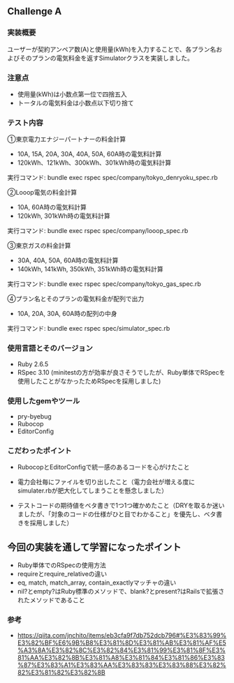 ## Challenge A
### 実装概要
ユーザーが契約アンペア数(A)と使用量(kWh)を入力することで、各プラン名およびそのプランの電気料金を返すSimulatorクラスを実装しました。

### 注意点
- 使用量(kWh)は小数点第一位で四捨五入
- トータルの電気料金は小数点以下切り捨て

### テスト内容
①東京電力エナジーパートナーの料金計算
- 10A, 15A, 20A, 30A, 40A, 50A, 60A時の電気料計算
- 120kWh、121kWh、300kWh、301kWh時の電気料計算

実行コマンド: bundle exec rspec spec/company/tokyo_denryoku_spec.rb

②Looop電気の料金計算

- 10A, 60A時の電気料計算
- 120kWh, 301kWh時の電気料計算

実行コマンド: bundle exec rspec spec/company/looop_spec.rb

③東京ガスの料金計算
- 30A, 40A, 50A, 60A時の電気料計算
- 140kWh, 141kWh, 350kWh, 351kWh時の電気料計算

実行コマンド: bundle exec rspec spec/company/tokyo_gas_spec.rb

④プラン名とそのプランの電気料金が配列で出力
- 10A, 20A, 30A, 60A時の配列の中身

実行コマンド: bundle exec rspec spec/simulator_spec.rb

### 使用言語とそのバージョン
- Ruby 2.6.5
- RSpec 3.10
(minitestの方が効率が良さそうでしたが、Ruby単体でRSpecを使用したことがなかったためRSpecを採用しました)

### 使用したgemやツール
- pry-byebug
- Rubocop
- EditorConfig

### こだわったポイント
- RubocopとEditorConfigで統一感のあるコードを心がけたこと

- 電力会社毎にファイルを切り出したこと（電力会社が増える度にsimulater.rbが肥大化してしまうことを懸念しました）

- テストコードの期待値をベタ書きで1つ1つ確かめたこと（DRYを取るか迷いましたが、「対象のコードの仕様がひと目でわかること」を優先し、ベタ書きを採用しました）

## 今回の実装を通して学習になったポイント
- Ruby単体でのRSpecの使用方法
- requireとrequire_relativeの違い
- eq, match, match_array, contain_exactlyマッチャの違い
- nil?とempty?はRuby標準のメソッドで、blank?とpresent?はRailsで拡張されたメソッドであること

### 参考
- https://qiita.com/jnchito/items/eb3cfa9f7db752dcb796#%E3%83%99%E3%82%BF%E6%9B%B8%E3%81%8D%E3%81%AB%E3%81%AF%E5%A3%8A%E3%82%8C%E3%82%84%E3%81%99%E3%81%8F%E3%81%AA%E3%82%8B%E3%81%A8%E3%81%84%E3%81%86%E3%83%87%E3%83%A1%E3%83%AA%E3%83%83%E3%83%88%E3%82%82%E3%81%82%E3%82%8B
